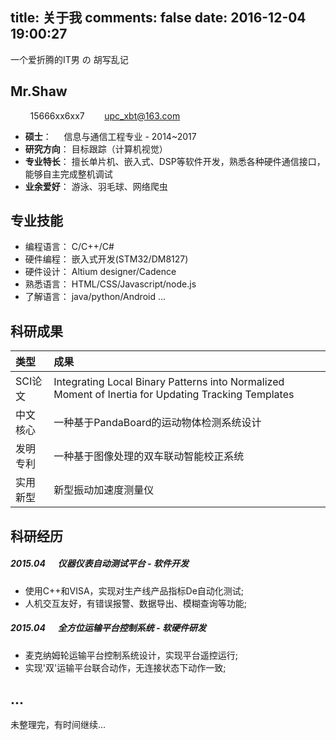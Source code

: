 title: 关于我
comments: false
date: 2016-12-04 19:00:27
---
一个爱折腾的IT男 の 胡写乱记

## Mr.Shaw
<!-- 图标参考 https://neveryu.github.io/2016/09/03/hexo-next-one/ -->

&nbsp;&nbsp;&nbsp;<i class="fa fa-phone-square" aria-hidden="true"></i> &nbsp;&nbsp;&nbsp; 15666xx6xx7
&nbsp;&nbsp;&nbsp;<i class="fa fa-envelope" aria-hidden="true"></i>&nbsp;&nbsp;&nbsp;&nbsp;[upc_xbt@163.com](mailto:upc_xbt@163.com)

- **硕士**： &nbsp;&nbsp;&nbsp;&nbsp;信息与通信工程专业 - 2014~2017
- **研究方向**： 目标跟踪（计算机视觉）
- **专业特长**： 擅长单片机、嵌入式、DSP等软件开发，熟悉各种硬件通信接口，能够自主完成整机调试
- **业余爱好**： 游泳、羽毛球、网络爬虫

## 专业技能

- 编程语言： C/C++/C#
- 硬件编程： 嵌入式开发(STM32/DM8127)
- 硬件设计： Altium designer/Cadence
- 熟悉语言： HTML/CSS/Javascript/node.js
- 了解语言： java/python/Android
...

## 科研成果

| 类型 | 成果 |
| :---|:---|
| SCI论文 | Integrating Local Binary Patterns into Normalized Moment of Inertia for Updating Tracking Templates |
| 中文核心 | 一种基于PandaBoard的运动物体检测系统设计 |
| 发明专利 | 一种基于图像处理的双车联动智能校正系统 |
| 实用新型 | 新型振动加速度测量仪 |


## 科研经历

##### 2015.04 &nbsp;&nbsp;&nbsp;&nbsp; 仪器仪表自动测试平台 - 软件开发

- 使用C++和VISA，实现对生产线产品指标De自动化测试;
- 人机交互友好，有错误报警、数据导出、模糊查询等功能;

##### 2015.04 &nbsp;&nbsp;&nbsp;&nbsp; 全方位运输平台控制系统 - 软硬件研发
- 麦克纳姆轮运输平台控制系统设计，实现平台遥控运行;
- 实现'双'运输平台联合动作，无连接状态下动作一致;

...
---
未整理完，有时间继续...
